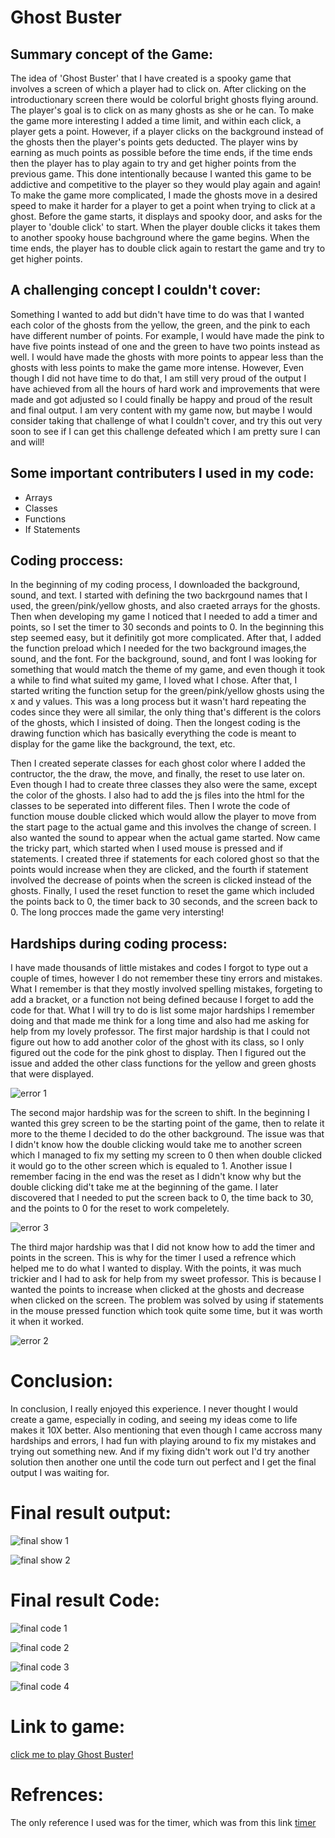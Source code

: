 #  Ghost Buster

## Summary concept of the Game:

The idea of 'Ghost Buster' that I have created is a spooky game that involves a screen of which a player had to click on. After clicking on the introductionary screen there would be colorful bright ghosts flying around. The player's goal is to click on as many ghosts as she or he can. To make the game more interesting I added a time limit, and within each click, a player gets a point. However, if a player clicks on the background instead of the ghosts then the player's points gets deducted. The player wins by earning as much points as possible before the time ends, if the time ends then the player has to play again to try and get higher points from the previous game. This done intentionally because I wanted this game to be addictive and competitive to the player so they would play again and again! To make the game more complicated, I made the ghosts move in a desired speed to make it harder for a player to get a point when trying to click at a ghost. Before the game starts, it displays and spooky door, and asks for the player to 'double click' to start. When the player double clicks it takes them to another spooky house bachground where the game begins. When the time ends, the player has to double click again to restart the game and try to get higher points.


## A challenging concept I couldn't cover:

Something I wanted to add but didn't have time to do was that I wanted each color of the ghosts from the yellow, the green, and the pink to each have different 
number of points. For example, I would have made the pink to have five points instead of one and the green to have two points instead as well. I would have made
the ghosts with more points to appear less than the ghosts with less points to make the game more intense. However, Even though I did not have time to do that, I am still very proud of the output I have achieved from all the hours of hard work and improvements that were made and got adjusted so I could finally be 
happy and proud of the result and final output. I am very content with my game now, but maybe I would consider taking that challenge of what I couldn't cover,
and try this out very soon to see if I can get this challenge defeated which I am pretty sure I can and will!


## Some important contributers I used in my code:

- Arrays
- Classes
- Functions
- If Statements


## Coding proccess:

In the beginning of my coding process, I downloaded the background, sound, and text. I started with defining the two backrgound names that I used, the 
green/pink/yellow ghosts, and also craeted arrays for the ghosts. Then when developing my game I noticed that I needed to add a timer and points, so I 
set the timer to 30 seconds and  points to 0. In the beginning this step seemed easy, but it definitily got more complicated. After that, I added the 
function preload which I needed for the two background images,the sound, and the font. For the background, sound, and font I was looking for something 
that would match the theme of my game, and even though it took a while to find what suited my game, I loved what I chose. After that, I started writing 
the function setup for the green/pink/yellow ghosts using the x and y values. This was a long process but it wasn't hard repeating the codes since they 
were all similar, the only thing that's different is the colors of the ghosts, which I insisted of doing. Then the longest coding is the drawing function 
which has basically everything the code is meant to display for the game like the background, the text, etc. 

Then I created seperate classes for each ghost color where I added the contructor, the the draw, the move, and finally, the reset to use later on. 
Even though I had to create three classes they also were the same, except the color of the ghosts. I also had to add the js files into the html for 
the classes to be seperated into different files. Then I wrote the code of function mouse double clicked which would allow the player to move from 
the start page to the actual game and this involves the change of screen. I also wanted the sound to appear when the actual game started. Now came 
the tricky part, which started when I used mouse is pressed and if statements. I created three if statements for each colored ghost so that the points 
would increase when they are clicked, and the fourth if statement involved the decrease of points when the screen is clicked instead of the ghosts. 
Finally, I used the reset function to  reset the game which included the points back to 0, the timer back to 30 seconds, and the screen back to 0. 
The long procces made the game very intersting!


## Hardships during coding process:

I have made thousands of little mistakes and codes I forgot to type out a couple of times, however I do not remember these tiny errors and mistakes. What 
I remember is that they mostly involved spelling mistakes, forgeting to add a bracket, or a function not being defined because I forget to add the code for
that. What I will try to do is list some major hardships I remember doing and that made me think for a long time and also had me asking for help from my lovely
professor. The first major hardship  is that I could not figure out how to add another color of the ghost with its class, so I only figured out the code for the pink ghost to display. Then I figured out the issue and added the other class functions for the yellow and green ghosts that were displayed.

![error 1](https://github.com/shamsasaeed/ssa8778/blob/main/error%201.png)


The second major hardship was for the screen to shift. In the beginning I wanted this grey screen to be the starting point of the game, then to relate it more 
to the theme I decided to do the other background. The issue was that I didn't know how the double clicking would take me to another screen which I managed to 
fix my setting my screen to 0 then when double clicked it would go to the other screen which is equaled to 1. Another issue I remember facing in the end was the 
reset as I didn't know why but the double clicking did't take me at the beginning of the game. I later discovered that I needed to put the screen back to 0, 
the time back to 30, and the points to 0 for the reset to work compeletely.

![error 3](https://github.com/shamsasaeed/ssa8778/blob/main/error%203.png)


The third major hardship was that I did not know how to add the timer and points in the screen. This is why for the timer I used a refrence
which helped me to do what I wanted to display. With the points, it was much trickier and I had to ask for help from my sweet professor. This is because I 
wanted the points to increase when clicked at the ghosts and decrease when clicked on the screen. The problem was solved by using if statements in the 
mouse pressed function which took quite some time, but it was worth it when it worked.

![error 2](https://github.com/shamsasaeed/ssa8778/blob/main/error%202.png)


# Conclusion:

In conclusion, I really enjoyed this experience. I never thought I would create a game, especially in coding, and seeing my ideas come to life makes it 10X 
better. Also mentioning that even though I came accross many hardships and errors, I had fun with playing around to fix my mistakes and trying out something 
new. And if my fixing didn't work out I'd try another solution then another one until the code turn out perfect and I get the final output I was waiting for.


# Final result output:

![final show 1](https://github.com/shamsasaeed/ssa8778/blob/main/final%20show%201.png)

![final show 2](https://github.com/shamsasaeed/ssa8778/blob/main/final%20show%202.png)


# Final result Code:

![final code 1](https://github.com/shamsasaeed/ssa8778/blob/main/final%20code%201.png)

![final code 2](https://github.com/shamsasaeed/ssa8778/blob/main/final%20code%202.png)

![final code 3](https://github.com/shamsasaeed/ssa8778/blob/main/final%20code%203.png)

![final code 4](https://github.com/shamsasaeed/ssa8778/blob/main/final%20code%204.png)


# Link to game:

[click me to play Ghost Buster!](https://editor.p5js.org/shamsasaeed/sketches/K_1UqYEQS)


# Refrences:

The only reference I used was for the timer, which was from this link [timer](https://editor.p5js.org/marynotari/sketches/S1T2ZTMp-)


